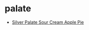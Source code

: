 # palate

 * [Silver Palate Sour Cream Apple Pie](../../index/s/silver-palate-sour-cream-apple-pie-106665.json)
